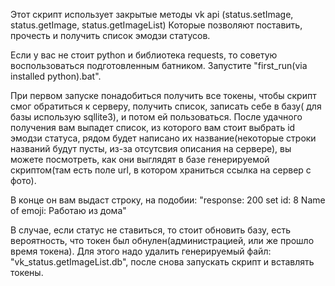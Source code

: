 Этот скрипт использует закрытые методы vk api (status.setImage, status.getImage, status.getImageList)
Которые позволяют поставить, прочесть и получить список эмодзи статусов.

Если у вас не стоит python и библиотека requests, то советую воспользоваться подготовленным батником. Запустите "first_run(via installed python).bat".

При первом запуске понадобиться получить все токены, чтобы скрипт смог обратиться к серверу, получить список, записать себе в базу( для базы использую sqllite3), и потом ей пользоваться.
После удачного получения вам выпадет список, из которого вам стоит выбрать id эмодзи статуса, рядом будет написано их название(некоторые строки названий будут пусты, из-за отсутсвия описания на сервере), вы можете посмотреть, как они выглядят в базе генерируемой скриптом(там есть поле url, в котором храниться ссылка на сервер с фото).

В конце он вам выдаст строку, на подобии: "response: 200 set id: 8 Name of emoji: Работаю из дома"

В случае, если статус не ставиться, то стоит обновить базу, есть вероятность, что токен был обнулен(администрацией, или же прошло время токена).
Для этого надо удалить генерируемый файл: "vk_status.getImageList.db", после снова запускать скрипт и вставлять токены.
